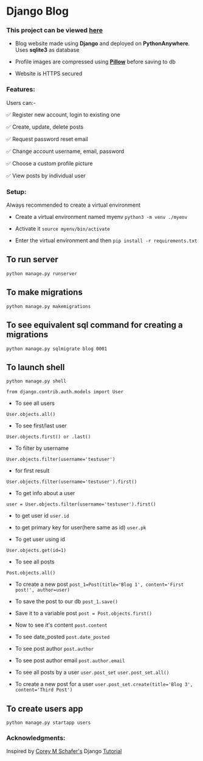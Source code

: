 # Django Blog

### This project can be viewed [here](https://djangoblog0.pythonanywhere.com/)




* Blog website made using **Django** and deployed on **PythonAnywhere**. Uses **sqlite3** as database

* Profile images are compressed using [**Pillow**](https://pypi.org/project/Pillow/) before saving to db

* Website is HTTPS secured

### Features:

Users can:-

:white_check_mark: Register new account, login to existing one

:white_check_mark: Create, update, delete posts

:white_check_mark: Request password reset email

:white_check_mark: Change account username, email, password

:white_check_mark: Choose a custom profile picture

:white_check_mark: View posts by individual user



### Setup:

Always recommended to create a virtual environment

* Create a virtual environment named myenv
```python3 -m venv ./myenv```

* Activate it
```source myenv/bin/activate```

* Enter the virtual environment and then
```pip install -r requirements.txt```

## To run server

```python manage.py runserver```

## To make migrations

```python manage.py makemigrations```

## To see equivalent sql command for creating a migrations

```python manage.py sqlmigrate blog 0001```

## To launch shell

```python manage.py shell```

```from django.contrib.auth.models import User```

* To see all users

```User.objects.all()```

* To see first/last user

```User.objects.first() or .last()```

* To filter by username

```User.objects.filter(username='testuser')```

* for first result

```User.objects.filter(username='testuser').first()```

* To get info about a user

```user = User.objects.filter(username='testuser').first()```

- to get user id
```user.id```

- to get primary key for user(here same as id)
```user.pk```

* To get user using id

```User.objects.get(id=1)```

* To see all posts

```Post.objects.all()```

* To create a new post
```post_1=Post(title='Blog 1', content='First post!', author=user)```

* To save the post to our db
```post_1.save()```

* Save it to a variable post
```post = Post.objects.first()```

* Now to see it's content
```post.content```

* To see date_posted
```post.date_posted```

* To see post author
```post.author```

* To see post author email
```post.author.email```

* To see all posts by a user
```user.post_set```
```user.post_set.all()```

* To create a new post for a user
```user.post_set.create(title='Blog 3', content='Third Post')```

## To create users app
```python manage.py startapp users```


### Acknowledgments:

Inspired by [Corey M Schafer's](https://www.youtube.com/channel/UCCezIgC97PvUuR4_gbFUs5g) Django [Tutorial](https://www.youtube.com/playlist?list=PL-osiE80TeTtoQCKZ03TU5fNfx2UY6U4p)
